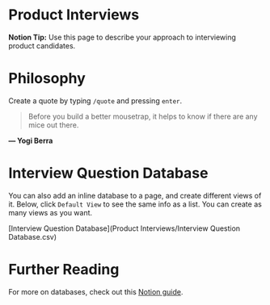 # Product Interviews

**Notion Tip:** Use this page to describe your approach to interviewing product candidates.

# Philosophy

Create a quote by typing `/quote` and pressing `enter`.

> Before you build a better mousetrap, it helps to know if there are any mice out there.

**— Yogi Berra**

# Interview Question Database

You can also add an inline database to a page, and create different views of it. Below, click `Default View` to see the same info as a list. You can create as many views as you want.

[Interview Question Database](Product Interviews/Interview Question Database.csv)

# Further Reading

For more on databases, check out this [Notion guide](https://www.notion.so/Database-101-build-and-view-fd8cd2d212f74c50954c11086d85997e).
